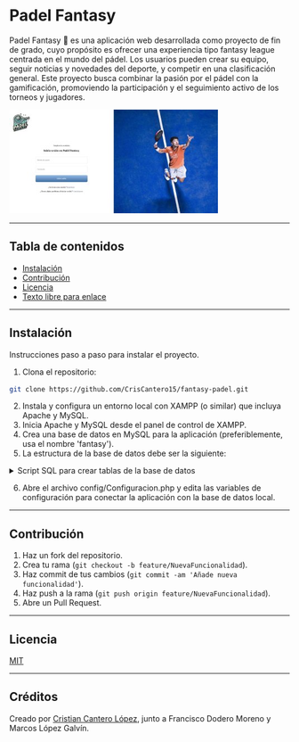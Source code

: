# Padel Fantasy

<!-- Descripción general del proyecto y su propósito principal -->

Padel Fantasy 🎾 es una aplicación web desarrollada como proyecto de fin de grado, cuyo propósito es ofrecer una experiencia tipo fantasy league centrada en el mundo del pádel. Los usuarios pueden crear su equipo, seguir noticias y novedades del deporte, y competir en una clasificación general. Este proyecto busca combinar la pasión por el pádel con la gamificación, promoviendo la participación y el seguimiento activo de los torneos y jugadores.

![Inicio Padel Fantasy](assets/img/inicio_app.jpg)

---

## Tabla de contenidos

<!-- Índice para facilitar la navegación -->

- [Instalación](#Instalación)<!-- me lleva a la sección #instalación ojo con acentos tiene que ser literal -->
- [Contribución](#contribución)
- [Licencia](#licencia)
- [Texto libre para enlace](url)<!-- me lleva a un enlace -->

---

## Instalación

<!-- Instrucciones detalladas para instalar dependencias y configurar el entorno -->

Instrucciones paso a paso para instalar el proyecto.

1. Clona el repositorio:

```bash
git clone https://github.com/CrisCantero15/fantasy-padel.git
```

2. Instala y configura un entorno local con XAMPP (o similar) que incluya Apache y MySQL.
3. Inicia Apache y MySQL desde el panel de control de XAMPP.
4. Crea una base de datos en MySQL para la aplicación (preferiblemente, usa el nombre 'fantasy').
5. La estructura de la base de datos debe ser la siguiente:

<details>
  <summary>Script SQL para crear tablas de la base de datos</summary>

```sql
CREATE TABLE configuracion (
  id INT AUTO_INCREMENT PRIMARY KEY,
  modif_titulares TINYINT(1) NOT NULL DEFAULT 0,
  fecha_jornada DATE NOT NULL
);

CREATE TABLE contacto (
  id_consulta INT AUTO_INCREMENT PRIMARY KEY,
  nombre VARCHAR(100) NOT NULL,
  email VARCHAR(100) NOT NULL,
  motivo VARCHAR(150) NOT NULL,
  mensaje TEXT NOT NULL,
  fecha DATETIME NOT NULL DEFAULT CURRENT_TIMESTAMP
);

CREATE TABLE usuarios (
  id_usuario INT AUTO_INCREMENT PRIMARY KEY,
  nombre VARCHAR(100) NOT NULL,
  email VARCHAR(100) NOT NULL UNIQUE,
  contrasena VARCHAR(255) NOT NULL,
  fecha_registro DATETIME NOT NULL DEFAULT CURRENT_TIMESTAMP,
  foto_perfil VARCHAR(255)
);

CREATE TABLE equipos (
  id_equipo INT AUTO_INCREMENT PRIMARY KEY,
  nombre_equipo VARCHAR(100) NOT NULL,
  id_usuario INT NOT NULL,
  puntuacion_total INT DEFAULT 0,
  presupuesto DECIMAL(10,2) DEFAULT 0.00,
  FOREIGN KEY (id_usuario) REFERENCES usuarios(id_usuario) ON DELETE CASCADE
);

CREATE TABLE jugadores (
  id_jugador INT AUTO_INCREMENT PRIMARY KEY,
  nombre_jugador VARCHAR(100) NOT NULL,
  puntuacion_jugador INT DEFAULT 0,
  precio DECIMAL(10,2) DEFAULT 0.00,
  en_equipo TINYINT(1) DEFAULT 0
);

CREATE TABLE equipos_jugadores (
  id_equipo INT NOT NULL,
  id_jugador INT NOT NULL,
  fecha_seleccion DATETIME NOT NULL DEFAULT CURRENT_TIMESTAMP,
  en_titular TINYINT(1) DEFAULT 0,
  PRIMARY KEY (id_equipo, id_jugador),
  FOREIGN KEY (id_equipo) REFERENCES equipos(id_equipo) ON DELETE CASCADE,
  FOREIGN KEY (id_jugador) REFERENCES jugadores(id_jugador) ON DELETE CASCADE
);
```
</details>

6. Abre el archivo config/Configuracion.php y edita las variables de configuración para conectar la aplicación con la base de datos local.

---

## Contribución

<!-- Pasos recomendados para contribuir al repositorio -->

1. Haz un fork del repositorio.
2. Crea tu rama (`git checkout -b feature/NuevaFuncionalidad`).
3. Haz commit de tus cambios (`git commit -am 'Añade nueva funcionalidad'`).
4. Haz push a la rama (`git push origin feature/NuevaFuncionalidad`).
5. Abre un Pull Request.

---

## Licencia

<!-- Indica la licencia del proyecto para uso y distribución -->

[MIT](LICENSE)

---

## Créditos

<!-- Información sobre el autor o colaboradores del proyecto -->

Creado por [Cristian Cantero López](https://github.com/criscantero15), junto a Francisco Dodero Moreno y Marcos López Galvín. 